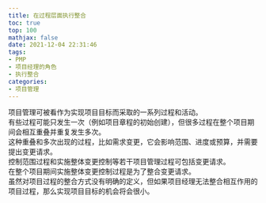 ```yaml
---
title: 在过程层面执行整合
toc: true
top: 100
mathjax: false
date: 2021-12-04 22:31:46
tags:
- PMP
- 项目经理的角色
- 执行整合
categories:
- 项目管理
---
```

项目管理可被看作为实现项目目标而采取的一系列过程和活动。  
有些过程可能只发生一次（例如项目章程的初始创建），但很多过程在整个项目期间会相互重叠并重复发生多次。  
这种重叠和多次出现的过程，比如需求变更，它会影响范围、进度或预算，并需要提出变更请求。  
控制范围过程和实施整体变更控制等若干项目管理过程可包括变更请求。  
在整个项目期间实施整体变更控制过程是为了整合变更请求。  
虽然对项目过程的整合方式没有明确的定义，但如果项目经理无法整合相互作用的项目过程，那么实现项目目标的机会将会很小。
